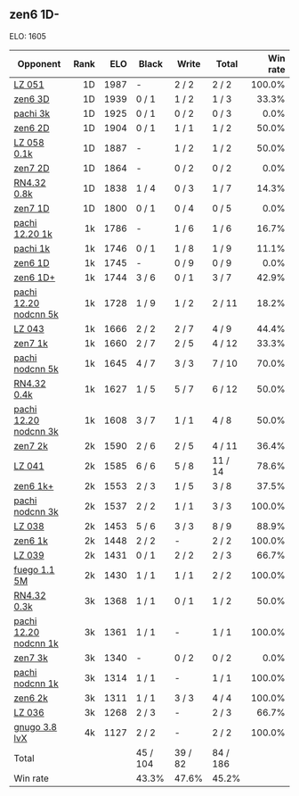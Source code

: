 ## zen6 1D- ##

ELO: 1605

Opponent | Rank | ELO | Black | Write | Total | Win rate
---------|-----:|----:|-------|-------|-------|-------:
[LZ 051](LZ%20051.md) | 1D | 1987 | - | 2 / 2 | 2 / 2 | 100.0%
[zen6 3D](zen6%203D.md) | 1D | 1939 | 0 / 1 | 1 / 2 | 1 / 3 | 33.3%
[pachi 3k](pachi%203k.md) | 1D | 1925 | 0 / 1 | 0 / 2 | 0 / 3 | 0.0%
[zen6 2D](zen6%202D.md) | 1D | 1904 | 0 / 1 | 1 / 1 | 1 / 2 | 50.0%
[LZ 058 0.1k](LZ%20058%200.1k.md) | 1D | 1887 | - | 1 / 2 | 1 / 2 | 50.0%
[zen7 2D](zen7%202D.md) | 1D | 1864 | - | 0 / 2 | 0 / 2 | 0.0%
[RN4.32 0.8k](RN4.32%200.8k.md) | 1D | 1838 | 1 / 4 | 0 / 3 | 1 / 7 | 14.3%
[zen7 1D](zen7%201D.md) | 1D | 1800 | 0 / 1 | 0 / 4 | 0 / 5 | 0.0%
[pachi 12.20 1k](pachi%2012.20%201k.md) | 1k | 1786 | - | 1 / 6 | 1 / 6 | 16.7%
[pachi 1k](pachi%201k.md) | 1k | 1746 | 0 / 1 | 1 / 8 | 1 / 9 | 11.1%
[zen6 1D](zen6%201D.md) | 1k | 1745 | - | 0 / 9 | 0 / 9 | 0.0%
[zen6 1D+](zen6%201D+.md) | 1k | 1744 | 3 / 6 | 0 / 1 | 3 / 7 | 42.9%
[pachi 12.20 nodcnn 5k](pachi%2012.20%20nodcnn%205k.md) | 1k | 1728 | 1 / 9 | 1 / 2 | 2 / 11 | 18.2%
[LZ 043](LZ%20043.md) | 1k | 1666 | 2 / 2 | 2 / 7 | 4 / 9 | 44.4%
[zen7 1k](zen7%201k.md) | 1k | 1660 | 2 / 7 | 2 / 5 | 4 / 12 | 33.3%
[pachi nodcnn 5k](pachi%20nodcnn%205k.md) | 1k | 1645 | 4 / 7 | 3 / 3 | 7 / 10 | 70.0%
[RN4.32 0.4k](RN4.32%200.4k.md) | 1k | 1627 | 1 / 5 | 5 / 7 | 6 / 12 | 50.0%
[pachi 12.20 nodcnn 3k](pachi%2012.20%20nodcnn%203k.md) | 1k | 1608 | 3 / 7 | 1 / 1 | 4 / 8 | 50.0%
[zen7 2k](zen7%202k.md) | 2k | 1590 | 2 / 6 | 2 / 5 | 4 / 11 | 36.4%
[LZ 041](LZ%20041.md) | 2k | 1585 | 6 / 6 | 5 / 8 | 11 / 14 | 78.6%
[zen6 1k+](zen6%201k+.md) | 2k | 1553 | 2 / 3 | 1 / 5 | 3 / 8 | 37.5%
[pachi nodcnn 3k](pachi%20nodcnn%203k.md) | 2k | 1537 | 2 / 2 | 1 / 1 | 3 / 3 | 100.0%
[LZ 038](LZ%20038.md) | 2k | 1453 | 5 / 6 | 3 / 3 | 8 / 9 | 88.9%
[zen6 1k](zen6%201k.md) | 2k | 1448 | 2 / 2 | - | 2 / 2 | 100.0%
[LZ 039](LZ%20039.md) | 2k | 1431 | 0 / 1 | 2 / 2 | 2 / 3 | 66.7%
[fuego 1.1 5M](fuego%201.1%205M.md) | 2k | 1430 | 1 / 1 | 1 / 1 | 2 / 2 | 100.0%
[RN4.32 0.3k](RN4.32%200.3k.md) | 3k | 1368 | 1 / 1 | 0 / 1 | 1 / 2 | 50.0%
[pachi 12.20 nodcnn 1k](pachi%2012.20%20nodcnn%201k.md) | 3k | 1361 | 1 / 1 | - | 1 / 1 | 100.0%
[zen7 3k](zen7%203k.md) | 3k | 1340 | - | 0 / 2 | 0 / 2 | 0.0%
[pachi nodcnn 1k](pachi%20nodcnn%201k.md) | 3k | 1314 | 1 / 1 | - | 1 / 1 | 100.0%
[zen6 2k](zen6%202k.md) | 3k | 1311 | 1 / 1 | 3 / 3 | 4 / 4 | 100.0%
[LZ 036](LZ%20036.md) | 3k | 1268 | 2 / 3 | - | 2 / 3 | 66.7%
[gnugo 3.8 lvX](gnugo%203.8%20lvX.md) | 4k | 1127 | 2 / 2 | - | 2 / 2 | 100.0%
Total | | | 45 / 104 | 39 / 82 | 84 / 186 | 
Win rate| | | 43.3% | 47.6% | 45.2% | 
